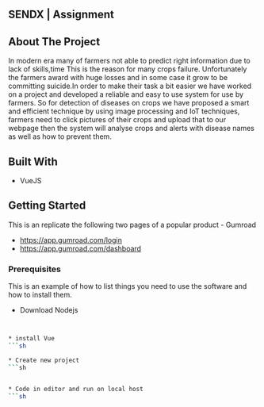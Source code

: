## SENDX | Assignment


## About The Project

In modern era many of farmers not able to predict right information due to lack of skills,time This is the reason for many crops failure. Unfortunately the farmers award with huge losses and in some case it grow to be committing suicide.In order to make their task a bit easier we have worked on a project and  developed a reliable and easy to use system for use by farmers. So for detection of diseases on crops we have proposed a smart and efficient technique by using image processing and IoT techniques, farmers need to click pictures of their crops and upload that to our webpage then the system will analyse crops and alerts with disease names as well as how to prevent them.


<!-- ## applicant
|   Enrollment No.  |   Name   | Github ID |
|   --------------  |   ----   | -------- |
|    IIB2019006  |   Amanjeet Kumar |  [Amanjeetk11 ](https://github.com/Amanjeetk11) |
 -->


## Built With
<ul>
   <li>VueJS</li>
</ul>


<!-- GETTING STARTED -->
## Getting Started

This is an replicate the following two pages of a popular product - Gumroad
- https://app.gumroad.com/login
- https://app.gumroad.com/dashboard

### Prerequisites

This is an example of how to list things you need to use the software and how to install them.
  * Download Nodejs
  ```sh
 
  
  * install Vue
  ```sh

  * Create new project
  ```sh
 
  
  * Code in editor and run on local host
  ```sh

  

